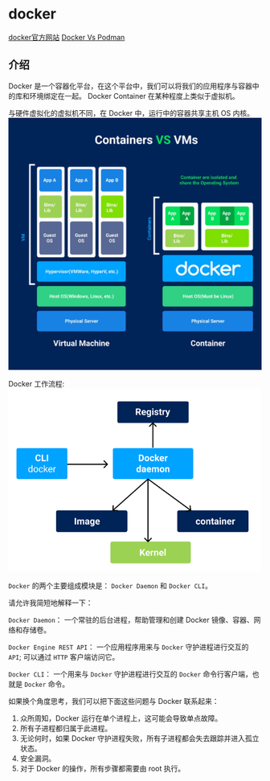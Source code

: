 <!--
 * @Author: tangdaoyong
 * @Date: 2021-01-18 13:45:43
 * @LastEditors: tangdaoyong
 * @LastEditTime: 2021-01-18 14:49:26
 * @Description: docker
-->
# docker

[docker官方网站](https://docs.docker.com/)
[Docker Vs Podman](https://zhuanlan.zhihu.com/p/321700587?utm_source=com.microsoft.office.outlook)

## 介绍

Docker 是一个容器化平台，在这个平台中，我们可以将我们的应用程序与容器中的库和环境绑定在一起。 Docker Container 在某种程度上类似于虚拟机。

与硬件虚拟化的虚拟机不同，在 Docker 中，运行中的容器共享主机 OS 内核。
![docker](./imgs/docker.jpg)

Docker 工作流程:
![docker流程](./imgs/docker流程.jpg)

`Docker` 的两个主要组成模块是： `Docker Daemon` 和 `Docker CLI`。

请允许我简短地解释一下：

`Docker Daemon`： 一个常驻的后台进程，帮助管理和创建 Docker 镜像、容器、网络和存储卷。

`Docker Engine REST API`： 一个应用程序用来与 `Docker` 守护进程进行交互的 `API`; 可以通过 `HTTP` 客户端访问它。

`Docker CLI`： 一个用来与 `Docker` 守护进程进行交互的 `Docker` 命令行客户端，也就是 `Docker` 命令。

如果换个角度思考，我们可以把下面这些问题与 Docker 联系起来：

1. 众所周知，Docker 运行在单个进程上，这可能会导致单点故障。
2. 所有子进程都归属于此进程。
3. 无论何时，如果 Docker 守护进程失败，所有子进程都会失去跟踪并进入孤立状态。
4. 安全漏洞。
5. 对于 Docker 的操作，所有步骤都需要由 root 执行。